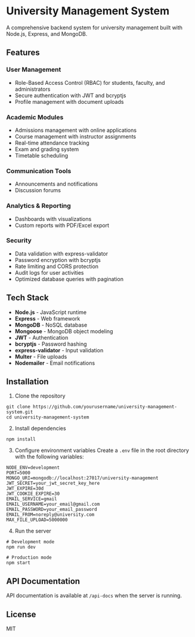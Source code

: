 # University Management System

A comprehensive backend system for university management built with Node.js, Express, and MongoDB.

## Features

### User Management
- Role-Based Access Control (RBAC) for students, faculty, and administrators
- Secure authentication with JWT and bcryptjs
- Profile management with document uploads

### Academic Modules
- Admissions management with online applications
- Course management with instructor assignments
- Real-time attendance tracking
- Exam and grading system
- Timetable scheduling

### Communication Tools
- Announcements and notifications
- Discussion forums

### Analytics & Reporting
- Dashboards with visualizations
- Custom reports with PDF/Excel export

### Security
- Data validation with express-validator
- Password encryption with bcryptjs
- Rate limiting and CORS protection
- Audit logs for user activities
- Optimized database queries with pagination

## Tech Stack

- **Node.js** - JavaScript runtime
- **Express** - Web framework
- **MongoDB** - NoSQL database
- **Mongoose** - MongoDB object modeling
- **JWT** - Authentication
- **bcryptjs** - Password hashing
- **express-validator** - Input validation
- **Multer** - File uploads
- **Nodemailer** - Email notifications

## Installation

1. Clone the repository
```
git clone https://github.com/yourusername/university-management-system.git
cd university-management-system
```

2. Install dependencies
```
npm install
```

3. Configure environment variables
Create a `.env` file in the root directory with the following variables:
```
NODE_ENV=development
PORT=5000
MONGO_URI=mongodb://localhost:27017/university-management
JWT_SECRET=your_jwt_secret_key_here
JWT_EXPIRE=30d
JWT_COOKIE_EXPIRE=30
EMAIL_SERVICE=gmail
EMAIL_USERNAME=your_email@gmail.com
EMAIL_PASSWORD=your_email_password
EMAIL_FROM=noreply@university.com
MAX_FILE_UPLOAD=5000000
```

4. Run the server
```
# Development mode
npm run dev

# Production mode
npm start
```

## API Documentation

API documentation is available at `/api-docs` when the server is running.

## License

MIT 